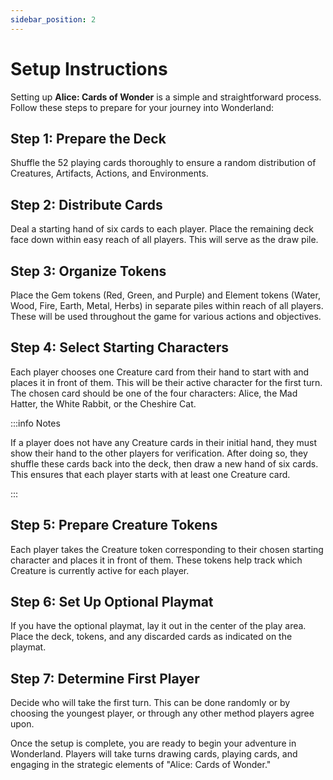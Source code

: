 ```yaml
---
sidebar_position: 2
---
```


# Setup Instructions

Setting up **Alice: Cards of Wonder** is a simple and straightforward process. Follow these steps to prepare for your journey into Wonderland:

## Step 1: Prepare the Deck
Shuffle the 52 playing cards thoroughly to ensure a random distribution of Creatures, Artifacts, Actions, and Environments.

## Step 2: Distribute Cards
Deal a starting hand of six cards to each player. Place the remaining deck face down within easy reach of all players. This will serve as the draw pile.

## Step 3: Organize Tokens
Place the Gem tokens (Red, Green, and Purple) and Element tokens (Water, Wood, Fire, Earth, Metal, Herbs) in separate piles within reach of all players. These will be used throughout the game for various actions and objectives.

## Step 4: Select Starting Characters
Each player chooses one Creature card from their hand to start with and places it in front of them. This will be their active character for the first turn. The chosen card should be one of the four characters: Alice, the Mad Hatter, the White Rabbit, or the Cheshire Cat.

:::info Notes

If a player does not have any Creature cards in their initial hand, they must show their hand to the other players for verification. After doing so, they shuffle these cards back into the deck, then draw a new hand of six cards. This ensures that each player starts with at least one Creature card.

:::

## Step 5: Prepare Creature Tokens
Each player takes the Creature token corresponding to their chosen starting character and places it in front of them. These tokens help track which Creature is currently active for each player.

## Step 6: Set Up Optional Playmat
If you have the optional playmat, lay it out in the center of the play area. Place the deck, tokens, and any discarded cards as indicated on the playmat.

## Step 7: Determine First Player
Decide who will take the first turn. This can be done randomly or by choosing the youngest player, or through any other method players agree upon.

Once the setup is complete, you are ready to begin your adventure in Wonderland. Players will take turns drawing cards, playing cards, and engaging in the strategic elements of "Alice: Cards of Wonder."